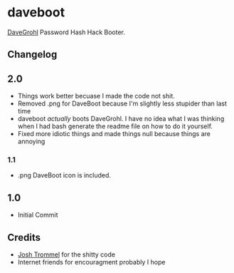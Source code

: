 # daveboot

[DaveGrohl](http://davegrohl.org/) Password Hash Hack Booter.

## Changelog

## 2.0
- Things work better becuase I made the code not shit.
- Removed .png for DaveBoot because I'm slightly less stupider than last time
- daveboot *actually* boots DaveGrohl. I have no idea what I was thinking when I had bash generate the readme file on how to do it yourself.
- Fixed more idiotic things and made things null because things are annoying

### 1.1
- .png DaveBoot icon is included.

## 1.0
- Initial Commit

## Credits
- [Josh Trommel](http://github.com/trommel) for the shitty code
- Internet friends for encouragment probably I hope
